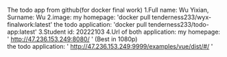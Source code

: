 The todo app from github(for docker final work)
1.Full name: Wu Yixian,  Surname: Wu
2.image:
my homepage: 'docker pull tenderness233/wyx-finalwork:latest'
the todo application: 'docker pull tenderness233/todo-app:latest'
3.Student id: 20222103
4.Url of both application:
my homepage: ' http://47.236.153.249:8080/ '   (Best in 1080p)    
the todo application: ' http://47.236.153.249:9999/examples/vue/dist/#/ '